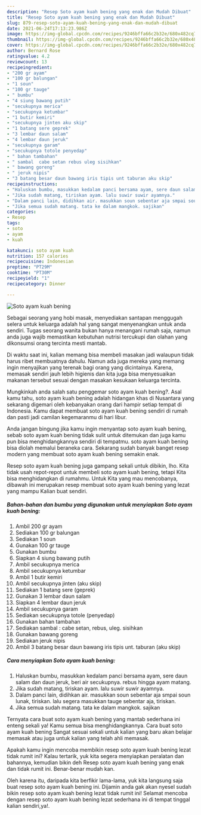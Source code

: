 ```yaml
---
description: "Resep Soto ayam kuah bening yang enak dan Mudah Dibuat"
title: "Resep Soto ayam kuah bening yang enak dan Mudah Dibuat"
slug: 879-resep-soto-ayam-kuah-bening-yang-enak-dan-mudah-dibuat
date: 2021-06-24T17:13:23.986Z
image: https://img-global.cpcdn.com/recipes/9246bffa66c2b32e/680x482cq70/soto-ayam-kuah-bening-foto-resep-utama.jpg
thumbnail: https://img-global.cpcdn.com/recipes/9246bffa66c2b32e/680x482cq70/soto-ayam-kuah-bening-foto-resep-utama.jpg
cover: https://img-global.cpcdn.com/recipes/9246bffa66c2b32e/680x482cq70/soto-ayam-kuah-bening-foto-resep-utama.jpg
author: Bernard Rose
ratingvalue: 4.2
reviewcount: 13
recipeingredient:
- "200 gr ayam"
- "100 gr balungan"
- "1 soun"
- "100 gr tauge"
- " bumbu"
- "4 siung bawang putih"
- "secukupnya merica"
- "secukupnya ketumbar"
- "1 butir kemiri"
- "secukupnya jinten aku skip"
- "1 batang sere geprek"
- "3 lembar daun salam"
- "4 lembar daun jeruk"
- "secukupnya garam"
- "secukupnya totole penyedap"
- " bahan tambahan"
- " sambal  cabe setan rebus uleg sisihkan"
- " bawang goreng"
- " jeruk nipis"
- "3 batang besar daun bawang iris tipis unt taburan aku skip"
recipeinstructions:
- "Haluskan bumbu, masukkan kedalam panci bersama ayam, sere daun salam dan daun jeruk, beri air secukupnya. rebus hingga ayam matang."
- "Jika sudah matang, tiriskan ayam. lalu suwir suwir ayamnya."
- "Dalam panci lain, didihkan air. masukkan soun sebentar aja smpai soun lunak, tiriskan. lalu segera masukkan tauge sebentar aja, tiriskan."
- "Jika semua sudah matang. tata ke dalam mangkok. sajikan"
categories:
- Resep
tags:
- soto
- ayam
- kuah

katakunci: soto ayam kuah 
nutrition: 157 calories
recipecuisine: Indonesian
preptime: "PT29M"
cooktime: "PT30M"
recipeyield: "1"
recipecategory: Dinner

---
```



![Soto ayam kuah bening](https://img-global.cpcdn.com/recipes/9246bffa66c2b32e/680x482cq70/soto-ayam-kuah-bening-foto-resep-utama.jpg)

Sebagai seorang yang hobi masak, menyediakan santapan menggugah selera untuk keluarga adalah hal yang sangat menyenangkan untuk anda sendiri. Tugas seorang  wanita bukan hanya menangani rumah saja, namun anda juga wajib memastikan kebutuhan nutrisi tercukupi dan olahan yang dikonsumsi orang tercinta mesti mantab.

Di waktu  saat ini, kalian memang bisa membeli masakan jadi walaupun tidak harus ribet membuatnya dahulu. Namun ada juga mereka yang memang ingin menyajikan yang terenak bagi orang yang dicintainya. Karena, memasak sendiri jauh lebih higienis dan kita juga bisa menyesuaikan makanan tersebut sesuai dengan masakan kesukaan keluarga tercinta. 



Mungkinkah anda salah satu penggemar soto ayam kuah bening?. Asal kamu tahu, soto ayam kuah bening adalah hidangan khas di Nusantara yang sekarang digemari oleh kebanyakan orang dari hampir setiap tempat di Indonesia. Kamu dapat membuat soto ayam kuah bening sendiri di rumah dan pasti jadi camilan kegemaranmu di hari libur.

Anda jangan bingung jika kamu ingin menyantap soto ayam kuah bening, sebab soto ayam kuah bening tidak sulit untuk ditemukan dan juga kamu pun bisa menghidangkannya sendiri di tempatmu. soto ayam kuah bening bisa diolah memalui beraneka cara. Sekarang sudah banyak banget resep modern yang membuat soto ayam kuah bening semakin enak.

Resep soto ayam kuah bening juga gampang sekali untuk dibikin, lho. Kita tidak usah repot-repot untuk membeli soto ayam kuah bening, tetapi Kita bisa menghidangkan di rumahmu. Untuk Kita yang mau mencobanya, dibawah ini merupakan resep membuat soto ayam kuah bening yang lezat yang mampu Kalian buat sendiri.

<!--inarticleads1-->

##### Bahan-bahan dan bumbu yang digunakan untuk menyiapkan Soto ayam kuah bening:

1. Ambil 200 gr ayam
1. Sediakan 100 gr balungan
1. Sediakan 1 soun
1. Gunakan 100 gr tauge
1. Gunakan  bumbu
1. Siapkan 4 siung bawang putih
1. Ambil secukupnya merica
1. Ambil secukupnya ketumbar
1. Ambil 1 butir kemiri
1. Ambil secukupnya jinten (aku skip)
1. Sediakan 1 batang sere (geprek)
1. Gunakan 3 lembar daun salam
1. Siapkan 4 lembar daun jeruk
1. Ambil secukupnya garam
1. Sediakan secukupnya totole (penyedap)
1. Gunakan  bahan tambahan
1. Sediakan  sambal : cabe setan, rebus, uleg. sisihkan
1. Gunakan  bawang goreng
1. Sediakan  jeruk nipis
1. Ambil 3 batang besar daun bawang iris tipis unt. taburan (aku skip)




<!--inarticleads2-->

##### Cara menyiapkan Soto ayam kuah bening:

1. Haluskan bumbu, masukkan kedalam panci bersama ayam, sere daun salam dan daun jeruk, beri air secukupnya. rebus hingga ayam matang.
1. Jika sudah matang, tiriskan ayam. lalu suwir suwir ayamnya.
1. Dalam panci lain, didihkan air. masukkan soun sebentar aja smpai soun lunak, tiriskan. lalu segera masukkan tauge sebentar aja, tiriskan.
1. Jika semua sudah matang. tata ke dalam mangkok. sajikan




Ternyata cara buat soto ayam kuah bening yang mantab sederhana ini enteng sekali ya! Kamu semua bisa menghidangkannya. Cara buat soto ayam kuah bening Sangat sesuai sekali untuk kalian yang baru akan belajar memasak atau juga untuk kalian yang telah ahli memasak.

Apakah kamu ingin mencoba membikin resep soto ayam kuah bening lezat tidak rumit ini? Kalau tertarik, yuk kita segera menyiapkan peralatan dan bahannya, kemudian bikin deh Resep soto ayam kuah bening yang enak dan tidak rumit ini. Benar-benar mudah kan. 

Oleh karena itu, daripada kita berfikir lama-lama, yuk kita langsung saja buat resep soto ayam kuah bening ini. Dijamin anda gak akan nyesel sudah bikin resep soto ayam kuah bening lezat tidak rumit ini! Selamat mencoba dengan resep soto ayam kuah bening lezat sederhana ini di tempat tinggal kalian sendiri,ya!.

